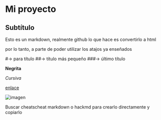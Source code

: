 # Mi proyecto

## Subtítulo

Esto es un markdown, realmente github lo que hace es convertirlo a html

por lo tanto, a parte de poder utilizar los atajos ya enseñados

#-> para título
##-> título más pequeño
###-> último título

**Negrita**

*Cursiva*

[enlace](https://www.google.es)

![imagen](https://url.de.la.imagen.jpg)

Buscar cheatscheat markdown o hackmd para crearlo directamente y copiarlo
